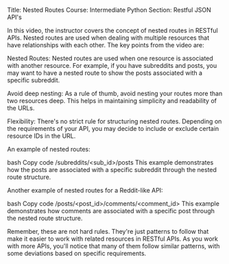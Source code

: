 Title: Nested Routes
Course: Intermediate Python
Section: Restful JSON API's

In this video, the instructor covers the concept of nested routes in RESTful APIs. Nested routes are used when dealing with multiple resources that have relationships with each other. The key points from the video are:

Nested Routes: Nested routes are used when one resource is associated with another resource. For example, if you have subreddits and posts, you may want to have a nested route to show the posts associated with a specific subreddit.

Avoid deep nesting: As a rule of thumb, avoid nesting your routes more than two resources deep. This helps in maintaining simplicity and readability of the URLs.

Flexibility: There's no strict rule for structuring nested routes. Depending on the requirements of your API, you may decide to include or exclude certain resource IDs in the URL.

An example of nested routes:

bash
Copy code
/subreddits/<sub_id>/posts
This example demonstrates how the posts are associated with a specific subreddit through the nested route structure.

Another example of nested routes for a Reddit-like API:

bash
Copy code
/posts/<post_id>/comments/<comment_id>
This example demonstrates how comments are associated with a specific post through the nested route structure.

Remember, these are not hard rules. They're just patterns to follow that make it easier to work with related resources in RESTful APIs. As you work with more APIs, you'll notice that many of them follow similar patterns, with some deviations based on specific requirements.